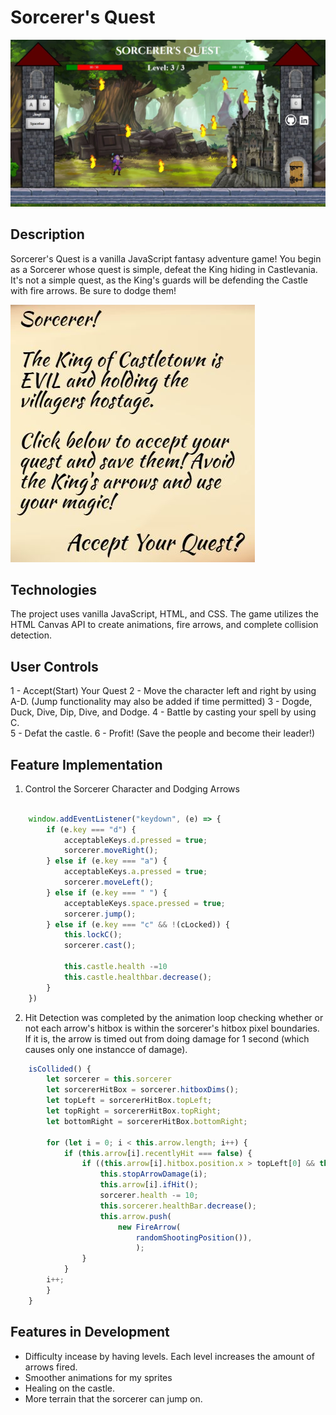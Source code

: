 # Sorcerer's Quest

![Screenshot](./strategy/sorcerersquest.JPG)

## Description

Sorcerer's Quest is a vanilla JavaScript fantasy adventure game! You begin as a Sorcerer whose quest is simple, defeat the King hiding in Castlevania. It's not a simple quest, as the King's guards will be defending the Castle with fire arrows. Be sure to dodge them!

![Introduction](./strategy/intro.JPG)

## Technologies 

The project uses vanilla JavaScript, HTML, and CSS. The game utilizes the HTML Canvas API to create animations, fire arrows, and complete collision detection. 

## User Controls

 1 - Accept(Start) Your Quest
 2 - Move the character left and right by using A-D. (Jump functionality may also be added if time permitted)
 3 - Dogde, Duck, Dive, Dip, Dive, and Dodge. 
 4 - Battle by casting your spell by using C.  
 5 - Defat the castle.
 6 - Profit! (Save the people and become their leader!)

## Feature Implementation 

1. Control the Sorcerer Character and Dodging Arrows  

```javascript		

	window.addEventListener("keydown", (e) => {
		if (e.key === "d") {
			acceptableKeys.d.pressed = true; 
			sorcerer.moveRight();
		} else if (e.key === "a") {
			acceptableKeys.a.pressed = true; 
			sorcerer.moveLeft();
		} else if (e.key === " ") {
			acceptableKeys.space.pressed = true; 
			sorcerer.jump();
		} else if (e.key === "c" && !(cLocked)) {
			this.lockC();
			sorcerer.cast();
			
			this.castle.health -=10
			this.castle.healthbar.decrease();
		}
	})
```

 2. Hit Detection was completed by the animation loop checking whether or not each arrow's hitbox is within the sorcerer's hitbox pixel boundaries. If it is, the arrow is timed out from doing damage for 1 second (which causes only one instancce of damage).  
 
```javascript 
	isCollided() {
		let sorcerer = this.sorcerer
		let sorcererHitBox = sorcerer.hitboxDims();
		let topLeft = sorcererHitBox.topLeft;
		let topRight = sorcererHitBox.topRight;
		let bottomRight = sorcererHitBox.bottomRight;

		for (let i = 0; i < this.arrow.length; i++) {
			if (this.arrow[i].recentlyHit === false) {
				if ((this.arrow[i].hitbox.position.x > topLeft[0] && this.arrow[i].hitbox.position.x < topRight[0]) && (this.arrow[i].hitbox.position.y < bottomRight[1] && this.arrow[i].hitbox.position.y > topRight[1])) {
					this.stopArrowDamage(i);
					this.arrow[i].ifHit();
					sorcerer.health -= 10;
					this.sorcerer.healthBar.decrease();
					this.arrow.push(
						new FireArrow(
							randomShootingPosition()), 
							);
				}
			}
		i++;
		}
	}
```

## Features in Development
* Difficulty incease by having levels. Each level increases the amount of arrows fired.  
* Smoother animations for my sprites 
* Healing on the castle. 
* More terrain that the sorcerer can jump on. 
